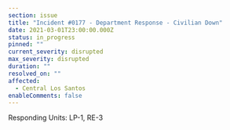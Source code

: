 ```yaml
---
section: issue
title: "Incident #0177 - Department Response - Civilian Down"
date: 2021-03-01T23:00:00.000Z
status: in_progress
pinned: ""
current_severity: disrupted
max_severity: disrupted
duration: ""
resolved_on: ""
affected:
  - Central Los Santos
enableComments: false
---
```

Responding Units: LP-1, RE-3